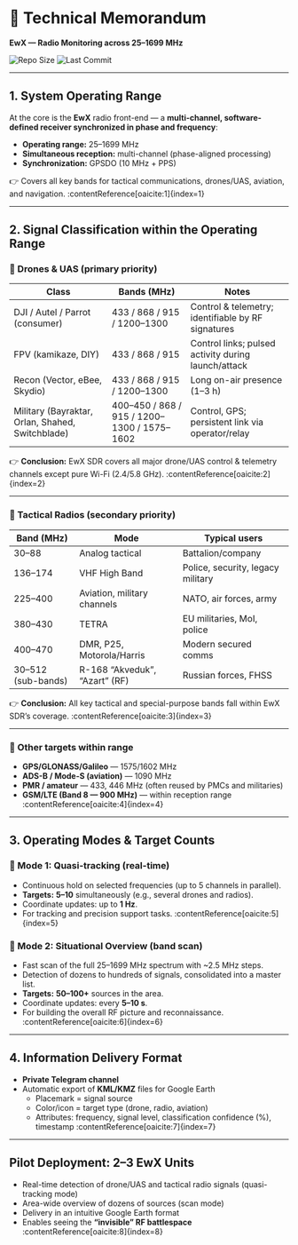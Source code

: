 # 📑 Technical Memorandum  
**EwX — Radio Monitoring across 25–1699 MHz**

![Repo Size](https://img.shields.io/github/repo-size/EwX-TraceGrid/ewx-tracegrid)
![Last Commit](https://img.shields.io/github/last-commit/[EwX-TraceGrid/ewx-tracegrid](https://github.com/EwX-TraceGrid/ewx-tracegrid/blob/main/TechMemo.md))

---

## 1. System Operating Range
At the core is the **EwX** radio front-end — a **multi-channel, software-defined receiver synchronized in phase and frequency**:

- **Operating range:** 25–1699 MHz  
- **Simultaneous reception:** multi-channel (phase-aligned processing)  
- **Synchronization:** GPSDO (10 MHz + PPS)

👉 Covers all key bands for tactical communications, drones/UAS, aviation, and navigation.  :contentReference[oaicite:1]{index=1}

---

## 2. Signal Classification within the Operating Range

### 🔹 Drones & UAS (primary priority)

| Class | Bands (MHz) | Notes |
|---|---|---|
| DJI / Autel / Parrot (consumer) | 433 / 868 / 915 / 1200–1300 | Control & telemetry; identifiable by RF signatures |
| FPV (kamikaze, DIY) | 433 / 868 / 915 | Control links; pulsed activity during launch/attack |
| Recon (Vector, eBee, Skydio) | 433 / 868 / 915 / 1200–1300 | Long on-air presence (1–3 h) |
| Military (Bayraktar, Orlan, Shahed, Switchblade) | 400–450 / 868 / 915 / 1200–1300 / 1575–1602 | Control, GPS; persistent link via operator/relay |

👉 **Conclusion:** EwX SDR covers all major drone/UAS control & telemetry channels except pure Wi-Fi (2.4/5.8 GHz).  :contentReference[oaicite:2]{index=2}

---

### 🔹 Tactical Radios (secondary priority)

| Band (MHz) | Mode | Typical users |
|---|---|---|
| 30–88 | Analog tactical | Battalion/company |
| 136–174 | VHF High Band | Police, security, legacy military |
| 225–400 | Aviation, military channels | NATO, air forces, army |
| 380–430 | TETRA | EU militaries, MoI, police |
| 400–470 | DMR, P25, Motorola/Harris | Modern secured comms |
| 30–512 (sub-bands) | R-168 “Akveduk”, “Azart” (RF) | Russian forces, FHSS |

👉 **Conclusion:** All key tactical and special-purpose bands fall within EwX SDR’s coverage.  :contentReference[oaicite:3]{index=3}

---

### 🔹 Other targets within range
- **GPS/GLONASS/Galileo** — 1575/1602 MHz  
- **ADS-B / Mode-S (aviation)** — 1090 MHz  
- **PMR / amateur** — 433, 446 MHz (often reused by PMCs and militaries)  
- **GSM/LTE (Band 8 — 900 MHz)** — within reception range  :contentReference[oaicite:4]{index=4}

---

## 3. Operating Modes & Target Counts

### 🔸 Mode 1: **Quasi-tracking (real-time)**
- Continuous hold on selected frequencies (up to 5 channels in parallel).  
- **Targets:** **5–10** simultaneously (e.g., several drones and radios).  
- Coordinate updates: up to **1 Hz**.  
- For tracking and precision support tasks.  :contentReference[oaicite:5]{index=5}

### 🔸 Mode 2: **Situational Overview (band scan)**
- Fast scan of the full 25–1699 MHz spectrum with ~2.5 MHz steps.  
- Detection of dozens to hundreds of signals, consolidated into a master list.  
- **Targets:** **50–100+** sources in the area.  
- Coordinate updates: every **5–10 s**.  
- For building the overall RF picture and reconnaissance.  :contentReference[oaicite:6]{index=6}

---

## 4. Information Delivery Format
- **Private Telegram channel**  
- Automatic export of **KML/KMZ** files for Google Earth  
  - Placemark = signal source  
  - Color/icon = target type (drone, radio, aviation)  
  - Attributes: frequency, signal level, classification confidence (%), timestamp  :contentReference[oaicite:7]{index=7}

---

## Pilot Deployment: 2–3 EwX Units
- Real-time detection of drone/UAS and tactical radio signals (quasi-tracking mode)  
- Area-wide overview of dozens of sources (scan mode)  
- Delivery in an intuitive Google Earth format  
- Enables seeing the **“invisible” RF battlespace**  :contentReference[oaicite:8]{index=8}
